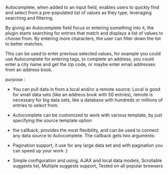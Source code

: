 Autocomplete, when added to an input field, enables users to quickly find and select from a pre-populated list of values as they type, leveraging searching and filtering.

By giving an Autocomplete field focus or entering something into it, the plugin starts searching for entries that match and displays a list of values to choose from. By entering more characters, the user can filter down the list to better matches.

This can be used to enter previous selected values, for example you could use Autocomplete for entering tags, to complete an address, you could enter a city name and get the zip code, or maybe enter email addresses from an address book.

purpose :

- You can pull data in from a local and/or a remote source: Local is good for small data sets (like an address book with 50 entries), remote is necessary for big data sets, like a database with hundreds or millions of entries to select from.

- Autocomplete can be customized to work with various template, by just specifying the source template option

- the callback, provides the most flexibility, and can be used to connect any data source to Autocomplete. The callback gets two arguments:

- Pagination support, it use for any large data set and with pagination you can speed up your work :)

- Simple configuration and using, AJAX and local data models, Scrollable suggests list, Multiple suggests support, Tested on all popular browsers